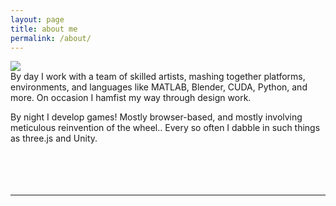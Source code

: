 ```yaml
---
layout: page
title: about me
permalink: /about/
---
```


<img class="col one right" src="/img/prof_pic.jpg">
<br/>
By day I work with a team of skilled artists, mashing together platforms, environments, and languages like MATLAB, Blender, CUDA, Python, and more. On occasion I hamfist my way through design work.

By night I develop games! Mostly browser-based, and mostly involving meticulous reinvention of the wheel.. Every so often I dabble in such things as three.js and Unity.
<br/>
<br/>
<br/>
<br/>
<br/>
<hr/>
<br/>
<span class="contacticon center">
	<a href="mailto:rtoole13@gmail.com"><i class="fa fa-envelope-square"></i></a>
	<a href="https://github.com/rtoole13" target="_blank"><i class="fa fa-github-square"></i></a>
	<a href="https://www.linkedin.com/in/ryan-toole-0647a57a/" target="_blank"><i class="fa fa-linkedin-square"></i></a>
	<a href="https://twitter.com/RyanBri04146241" target="_blank"><i class="fa fa-twitter-square"></i></a>
</span>

